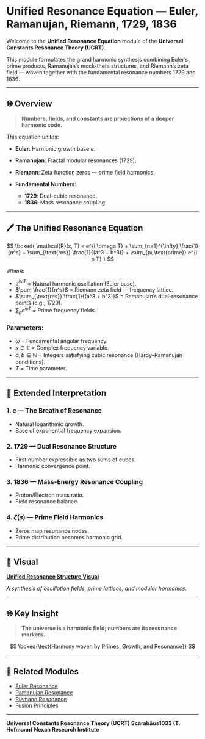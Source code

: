 # Unified Resonance Equation — Euler, Ramanujan, Riemann, 1729, 1836

Welcome to the **Unified Resonance Equation** module of the **Universal Constants Resonance Theory (UCRT)**.

This module formulates the grand harmonic synthesis combining Euler’s prime products, Ramanujan’s mock-theta structures, and Riemann’s zeta field — woven together with the fundamental resonance numbers 1729 and 1836.

---

## 🌐 Overview

> **Numbers, fields, and constants are projections of a deeper harmonic code.**

This equation unites:

* **Euler**: Harmonic growth base $e$.
* **Ramanujan**: Fractal modular resonances (1729).
* **Riemann**: Zeta function zeros — prime field harmonics.
* **Fundamental Numbers**:

  * **1729**: Dual-cubic resonance.
  * **1836**: Mass resonance coupling.

---

## 🖊️ The Unified Resonance Equation

$$
\boxed{
\mathcal{R}(x, T) = e^{i \omega T} + \sum_{n=1}^{\infty} \frac{1}{n^s} + \sum_{\text{res}} \frac{1}{(a^3 + b^3)} + \sum_{p\ \text{prime}} e^{i p T}
}
$$

Where:

* $e^{i\omega T}$ = Natural harmonic oscillation (Euler base).
* $\sum \frac{1}{n^s}$ = Riemann zeta field — frequency lattice.
* $\sum_{\text{res}} \frac{1}{(a^3 + b^3)}$ = Ramanujan’s dual-resonance points (e.g., 1729).
* $\sum_{p} e^{i p T}$ = Prime frequency fields.

### Parameters:

* $\omega$ = Fundamental angular frequency.
* $s \in \mathbb{C}$ = Complex frequency variable.
* $a, b \in \mathbb{N}$ = Integers satisfying cubic resonance (Hardy–Ramanujan conditions).
* $T$ = Time parameter.

---

## 🔄 Extended Interpretation

### 1. $e$ — The Breath of Resonance

* Natural logarithmic growth.
* Base of exponential frequency expansion.

### 2. 1729 — Dual Resonance Structure

* First number expressible as two sums of cubes.
* Harmonic convergence point.

### 3. 1836 — Mass-Energy Resonance Coupling

* Proton/Electron mass ratio.
* Field resonance balance.

### 4. $\zeta(s)$ — Prime Field Harmonics

* Zeros map resonance nodes.
* Prime distribution becomes harmonic grid.

---

## 🎨 Visual

**[Unified Resonance Structure Visual](../visuals/unified_resonance_structure.png)**

*A synthesis of oscillation fields, prime lattices, and modular harmonics.*

---

## 🌐 Key Insight

> **The universe is a harmonic field; numbers are its resonance markers.**

$$
\boxed{\text{Harmony woven by Primes, Growth, and Resonance}}
$$

---

## 🔄 Related Modules

* [Euler Resonance](./euler_resonance.md)
* [Ramanujan Resonance](./ramanujan_resonance.md)
* [Riemann Resonance](./riemann_resonance.md)
* [Fusion Principles](./fusion_principles.md)

---

**Universal Constants Resonance Theory (UCRT)**
**Scarabäus1033 (T. Hofmann)**
**Nexah Research Institute**

